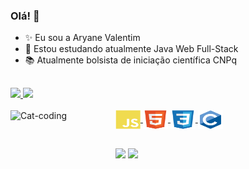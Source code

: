 ### Olá! 👋
- ✨ Eu sou a Aryane Valentim 
- 🌱 Estou estudando atualmente Java Web Full-Stack
- 📚 Atualmente bolsista de iniciação científica CNPq

##

 <div>
  <a href="https://github.com/AryaneValentim">
  <img height="180em" src="https://github-readme-stats.vercel.app/api?username=AryaneValentim&show_icons=true&theme=omni&include_all_commits=true&count_private=true"/>
  <img height="180em" src="https://github-readme-stats.vercel.app/api/top-langs/?username=AryaneValentim&layout=compact&langs_count=7&theme=omni"/>
</div>

<div style="display: inline_block"><br>
  <img align="center" alt="Js" height="30" width="40" src="https://raw.githubusercontent.com/devicons/devicon/master/icons/javascript/javascript-plain.svg">
  <img align="center" alt="HTML5" height="30" width="40" src="https://raw.githubusercontent.com/devicons/devicon/master/icons/html5/html5-original.svg">
  <img align="center" alt="CSS3" height="30" width="40" src="https://raw.githubusercontent.com/devicons/devicon/master/icons/css3/css3-original.svg">
  <img align="center" alt="C" height="30" width="40" src="https://raw.githubusercontent.com/devicons/devicon/master/icons/c/c-original.svg">
  <img align="left" alt="Cat-coding" height="128" width="168"
src="https://acegif.com/wp-content/uploads/cat-typing-2.gif">
</div>
  
  ##
  
  <div> 
  
  <a href = "mailto:aryanevalentim@gmail.com"><img src="https://img.shields.io/badge/-Gmail-%23333?style=for-the-badge&logo=gmail&logoColor=white" target="_blank" align="center"></a>
  <a href="https://www.linkedin.com/in/aryanevalentim/" target="_blank"><img src="https://img.shields.io/badge/-LinkedIn-%230077B5?style=for-the-badge&logo=linkedin&logoColor=white" target="_blank" align="center"></a> 
 
</div>
